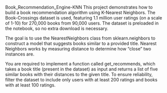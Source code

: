 Book_Recommendation_Engine-KNN
This project demonstrates how to build a book recommendation algorithm using K-Nearest Neighbors.
The Book-Crossings dataset is used, featuring 1.1 million user ratings (on a scale of 1-10) for 270,000 books from 90,000 users. The dataset is preloaded in the notebook, so no extra download is necessary.

The goal is to use the NearestNeighbors class from sklearn.neighbors to construct a model that suggests books similar to a provided title. Nearest Neighbors works by measuring distance to determine how “close” two instances are.

You are required to implement a function called get_recommends, which takes a book title (present in the dataset) as input and returns a list of five similar books with their distances to the given title.
To ensure reliability, filter the dataset to include only users with at least 200 ratings and books with at least 100 ratings.
